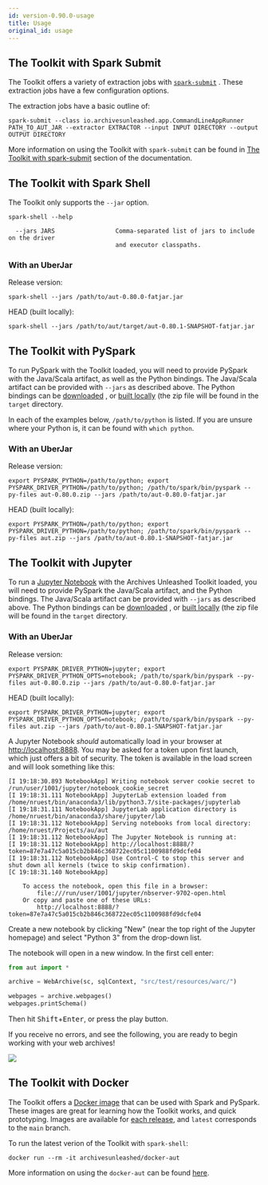 ```yaml
---
id: version-0.90.0-usage
title: Usage
original_id: usage
---
```


## The Toolkit with Spark Submit

The Toolkit offers a variety of extraction jobs with
[`spark-submit`](https://spark.apache.org/docs/latest/submitting-applications.html)
. These extraction jobs have a few configuration options.

The extraction jobs have a basic outline of:

```shell
spark-submit --class io.archivesunleashed.app.CommandLineAppRunner PATH_TO_AUT_JAR --extractor EXTRACTOR --input INPUT DIRECTORY --output OUTPUT DIRECTORY
```

More information on using the Toolkit with `spark-submit` can be found in
[The Toolkit with spark-submit](aut-spark-submit-app.md) section of the documentation.

## The Toolkit with Spark Shell

The Toolkit only supports the `--jar` option.

```shell
spark-shell --help

  --jars JARS                 Comma-separated list of jars to include on the driver
                              and executor classpaths.
```

### With an UberJar

Release version:

```shell
spark-shell --jars /path/to/aut-0.80.0-fatjar.jar
```

HEAD (built locally):

```shell
spark-shell --jars /path/to/aut/target/aut-0.80.1-SNAPSHOT-fatjar.jar
```

## The Toolkit with PySpark

To run PySpark with the Toolkit loaded, you will need to
provide PySpark with the Java/Scala artifact, as well as the Python bindings.
The Java/Scala artifact can be provided with `--jars` as
described above. The Python bindings can be
[downloaded](https://github.com/archivesunleashed/aut/releases/download/aut-0.80.0/aut-0.80.0.zip)
, or [built locally](#building-locally) (the zip file will be found in
the `target` directory.

In each of the examples below, `/path/to/python` is listed. If you are unsure
where your Python is, it can be found with `which python`.

### With an UberJar

Release version:

```shell
export PYSPARK_PYTHON=/path/to/python; export PYSPARK_DRIVER_PYTHON=/path/to/python; /path/to/spark/bin/pyspark --py-files aut-0.80.0.zip --jars /path/to/aut-0.80.0-fatjar.jar
```

HEAD (built locally):

```shell
export PYSPARK_PYTHON=/path/to/python; export PYSPARK_DRIVER_PYTHON=/path/to/python; /path/to/spark/bin/pyspark --py-files aut.zip --jars /path/to/aut-0.80.1-SNAPSHOT-fatjar.jar
```

## The Toolkit with Jupyter

To run a [Jupyter Notebook](https://jupyter.org/install) with the Archives
Unleashed Toolkit loaded, you will need to provide PySpark the Java/Scala
artifact, and the Python bindings. The Java/Scala artifact can be provided
with `--jars` as described above. The Python bindings can be
[downloaded](https://github.com/archivesunleashed/aut/releases/download/aut-0.80.0/aut-0.80.0.zip)
, or [built locally](#Introduction) (the zip file will be found in
the `target` directory.

### With an UberJar

Release version:

```shell
export PYSPARK_DRIVER_PYTHON=jupyter; export PYSPARK_DRIVER_PYTHON_OPTS=notebook; /path/to/spark/bin/pyspark --py-files aut-0.80.0.zip --jars /path/to/aut-0.80.0-fatjar.jar
```

HEAD (built locally):

```shell
export PYSPARK_DRIVER_PYTHON=jupyter; export PYSPARK_DRIVER_PYTHON_OPTS=notebook; /path/to/spark/bin/pyspark --py-files aut.zip --jars /path/to/aut-0.80.1-SNAPSHOT-fatjar.jar
```

A Jupyter Notebook _should_ automatically load in your browser at
<http://localhost:8888>. You may be asked for a token upon first launch, which
just offers a bit of security. The token is available in the load screen and
will look something like this:

```shell
[I 19:18:30.893 NotebookApp] Writing notebook server cookie secret to /run/user/1001/jupyter/notebook_cookie_secret
[I 19:18:31.111 NotebookApp] JupyterLab extension loaded from /home/nruest/bin/anaconda3/lib/python3.7/site-packages/jupyterlab
[I 19:18:31.111 NotebookApp] JupyterLab application directory is /home/nruest/bin/anaconda3/share/jupyter/lab
[I 19:18:31.112 NotebookApp] Serving notebooks from local directory: /home/nruest/Projects/au/aut
[I 19:18:31.112 NotebookApp] The Jupyter Notebook is running at:
[I 19:18:31.112 NotebookApp] http://localhost:8888/?token=87e7a47c5a015cb2b846c368722ec05c1100988fd9dcfe04
[I 19:18:31.112 NotebookApp] Use Control-C to stop this server and shut down all kernels (twice to skip confirmation).
[C 19:18:31.140 NotebookApp]

    To access the notebook, open this file in a browser:
        file:///run/user/1001/jupyter/nbserver-9702-open.html
    Or copy and paste one of these URLs:
        http://localhost:8888/?token=87e7a47c5a015cb2b846c368722ec05c1100988fd9dcfe04
```

Create a new notebook by clicking "New" (near the top right of the Jupyter
homepage) and select "Python 3" from the drop-down list.

The notebook will open in a new window. In the first cell enter:

```python
from aut import *

archive = WebArchive(sc, sqlContext, "src/test/resources/warc/")

webpages = archive.webpages()
webpages.printSchema()
```

Then hit <kbd>Shift</kbd>+<kbd>Enter</kbd>, or press the play button.

If you receive no errors, and see the following, you are ready to begin working
with your web archives!

![](https://user-images.githubusercontent.com/218561/63203995-42684080-c061-11e9-9361-f5e6177705ff.png)

## The Toolkit with Docker

The Toolkit offers a [Docker image](https://hub.docker.com/r/archivesunleashed/docker-aut)
that can be used with Spark and PySpark. These images are great for learning
how the Toolkit works, and quick prototyping. Images are available for [each
release](https://hub.docker.com/r/archivesunleashed/docker-aut/tags),
and `latest` corresponds to the `main` branch.

To run the latest verion of the Toolkit with `spark-shell`:

```shell
docker run --rm -it archivesunleashed/docker-aut
```

More information on using the `docker-aut` can be found
[here](https://github.com/archivesunleashed/docker-aut).
